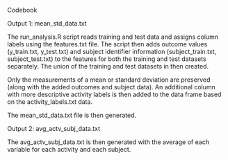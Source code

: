 Codebook

Output 1: mean_std_data.txt

The run_analysis.R script reads training and test data and assigns column labels using the features.txt file. The script then adds outcome values (y_train.txt, y_test.txt) and subject identifier information (subject_train.txt, subject_test.txt) to the features for both the training and test datasets separately. The union of the training and test datasets in then created.

Only the measurements of a mean or standard deviation are preserved (along with the added outcomes and subject data). An additional column with more descriptive activity labels is then added to the data frame based on the activity_labels.txt data.

The mean_std_data.txt file is then generated.

Output 2: avg_actv_subj_data.txt

The avg_actv_subj_data.txt is then generated with the average of each variable for each activity and each subject.
